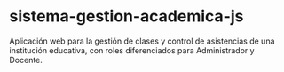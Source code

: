 # sistema-gestion-academica-js
Aplicación web para la gestión de clases y control de asistencias de una institución educativa, con roles diferenciados para Administrador y Docente.
